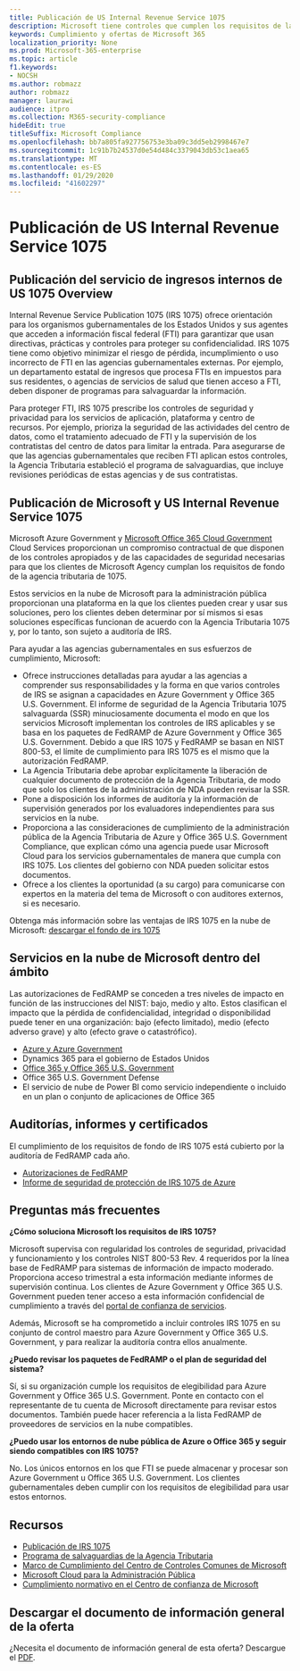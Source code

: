 ```yaml
---
title: Publicación de US Internal Revenue Service 1075
description: Microsoft tiene controles que cumplen los requisitos de la publicación 1075 de los servicios de ingresos internos de US.
keywords: Cumplimiento y ofertas de Microsoft 365
localization_priority: None
ms.prod: Microsoft-365-enterprise
ms.topic: article
f1.keywords:
- NOCSH
ms.author: robmazz
author: robmazz
manager: laurawi
audience: itpro
ms.collection: M365-security-compliance
hideEdit: true
titleSuffix: Microsoft Compliance
ms.openlocfilehash: bb7a805fa927756753e3ba09c3dd5eb2998467e7
ms.sourcegitcommit: 1c91b7b24537d0e54d484c3379043db53c1aea65
ms.translationtype: MT
ms.contentlocale: es-ES
ms.lasthandoff: 01/29/2020
ms.locfileid: "41602297"
---
```

# <a name="us-internal-revenue-service-publication-1075"></a>Publicación de US Internal Revenue Service 1075

## <a name="us-internal-revenue-service-publication-1075-overview"></a>Publicación del servicio de ingresos internos de US 1075 Overview

Internal Revenue Service Publication 1075 (IRS 1075) ofrece orientación para los organismos gubernamentales de los Estados Unidos y sus agentes que acceden a información fiscal federal (FTI) para garantizar que usan directivas, prácticas y controles para proteger su confidencialidad. IRS 1075 tiene como objetivo minimizar el riesgo de pérdida, incumplimiento o uso incorrecto de FTI en las agencias gubernamentales externas. Por ejemplo, un departamento estatal de ingresos que procesa FTIs en impuestos para sus residentes, o agencias de servicios de salud que tienen acceso a FTI, deben disponer de programas para salvaguardar la información.  
  
Para proteger FTI, IRS 1075 prescribe los controles de seguridad y privacidad para los servicios de aplicación, plataforma y centro de recursos. Por ejemplo, prioriza la seguridad de las actividades del centro de datos, como el tratamiento adecuado de FTI y la supervisión de los contratistas del centro de datos para limitar la entrada. Para asegurarse de que las agencias gubernamentales que reciben FTI aplican estos controles, la Agencia Tributaria estableció el programa de salvaguardias, que incluye revisiones periódicas de estas agencias y de sus contratistas.

## <a name="microsoft-and-us-internal-revenue-service-publication-1075"></a>Publicación de Microsoft y US Internal Revenue Service 1075

Microsoft Azure Government y [Microsoft Office 365 Cloud Government](https://products.office.com/government/office-365-web-services-for-government) Cloud Services proporcionan un compromiso contractual de que disponen de los controles apropiados y de las capacidades de seguridad necesarias para que los clientes de Microsoft Agency cumplan los requisitos de fondo de la agencia tributaria de 1075.  
  
Estos servicios en la nube de Microsoft para la administración pública proporcionan una plataforma en la que los clientes pueden crear y usar sus soluciones, pero los clientes deben determinar por sí mismos si esas soluciones específicas funcionan de acuerdo con la Agencia Tributaria 1075 y, por lo tanto, son sujeto a auditoría de IRS.  
  
Para ayudar a las agencias gubernamentales en sus esfuerzos de cumplimiento, Microsoft:

- Ofrece instrucciones detalladas para ayudar a las agencias a comprender sus responsabilidades y la forma en que varios controles de IRS se asignan a capacidades en Azure Government y Office 365 U.S. Government. El informe de seguridad de la Agencia Tributaria 1075 salvaguarda (SSR) minuciosamente documenta el modo en que los servicios Microsoft implementan los controles de IRS aplicables y se basa en los paquetes de FedRAMP de Azure Government y Office 365 U.S. Government. Debido a que IRS 1075 y FedRAMP se basan en NIST 800-53, el límite de cumplimiento para IRS 1075 es el mismo que la autorización FedRAMP.
- La Agencia Tributaria debe aprobar explícitamente la liberación de cualquier documento de protección de la Agencia Tributaria, de modo que solo los clientes de la administración de NDA pueden revisar la SSR.
- Pone a disposición los informes de auditoría y la información de supervisión generados por los evaluadores independientes para sus servicios en la nube.
- Proporciona a las consideraciones de cumplimiento de la administración pública de la Agencia Tributaria de Azure y Office 365 U.S. Government Compliance, que explican cómo una agencia puede usar Microsoft Cloud para los servicios gubernamentales de manera que cumpla con IRS 1075. Los clientes del gobierno con NDA pueden solicitar estos documentos.
- Ofrece a los clientes la oportunidad (a su cargo) para comunicarse con expertos en la materia del tema de Microsoft o con auditores externos, si es necesario.

Obtenga más información sobre las ventajas de IRS 1075 en la nube de Microsoft: [descargar el fondo de irs 1075](https://aka.ms/irs1075-backgrounder)

## <a name="microsoft-in-scope-cloud-services"></a>Servicios en la nube de Microsoft dentro del ámbito

Las autorizaciones de FedRAMP se conceden a tres niveles de impacto en función de las instrucciones del NIST: bajo, medio y alto. Estos clasifican el impacto que la pérdida de confidencialidad, integridad o disponibilidad puede tener en una organización: bajo (efecto limitado), medio (efecto adverso grave) y alto (efecto grave o catastrófico).

- [Azure y Azure Government](https://azure.microsoft.com/global-infrastructure/government/)
- Dynamics 365 para el gobierno de Estados Unidos
- [Office 365 y Office 365 U.S. Government](https://go.microsoft.com/fwlink/p/?LinkID=2077751)
- Office 365 U.S. Government Defense
- El servicio de nube de Power BI como servicio independiente o incluido en un plan o conjunto de aplicaciones de Office 365

## <a name="audits-reports-and-certificates"></a>Auditorías, informes y certificados

El cumplimiento de los requisitos de fondo de IRS 1075 está cubierto por la auditoría de FedRAMP cada año.

- [Autorizaciones de FedRAMP](https://marketplace.fedramp.gov/#/product/azure-government?sort=productName&productNameSearch=azure)
- [Informe de seguridad de protección de IRS 1075 de Azure](https://aka.ms/AzureIRS1075SafeguardSecurityReport)

## <a name="frequently-asked-questions"></a>Preguntas más frecuentes

**¿Cómo soluciona Microsoft los requisitos de IRS 1075?**

Microsoft supervisa con regularidad los controles de seguridad, privacidad y funcionamiento y los controles NIST 800-53 Rev. 4 requeridos por la línea base de FedRAMP para sistemas de información de impacto moderado. Proporciona acceso trimestral a esta información mediante informes de supervisión continua. Los clientes de Azure Government y Office 365 U.S. Government pueden tener acceso a esta información confidencial de cumplimiento a través del [portal de confianza de servicios](https://aka.ms/stphelp).

Además, Microsoft se ha comprometido a incluir controles IRS 1075 en su conjunto de control maestro para Azure Government y Office 365 U.S. Government, y para realizar la auditoría contra ellos anualmente.

**¿Puedo revisar los paquetes de FedRAMP o el plan de seguridad del sistema?**

Sí, si su organización cumple los requisitos de elegibilidad para Azure Government y Office 365 U.S. Government. Ponte en contacto con el representante de tu cuenta de Microsoft directamente para revisar estos documentos. También puede hacer referencia a la lista FedRAMP de proveedores de servicios en la nube compatibles.

**¿Puedo usar los entornos de nube pública de Azure o Office 365 y seguir siendo compatibles con IRS 1075?**

No. Los únicos entornos en los que FTI se puede almacenar y procesar son Azure Government u Office 365 U.S. Government. Los clientes gubernamentales deben cumplir con los requisitos de elegibilidad para usar estos entornos.

## <a name="resources"></a>Recursos

- [Publicación de IRS 1075](https://www.irs.gov/pub/irs-pdf/p1075.pdf)
- [Programa de salvaguardias de la Agencia Tributaria](https://www.irs.gov/uac/Safeguards-Program)
- [Marco de Cumplimiento del Centro de Controles Comunes de Microsoft](https://www.microsoft.com/trust-center/compliance/compliance-overview)
- [Microsoft Cloud para la Administración Pública](https://enterprise.microsoft.com/industries/government/start-your-microsoft-cloud-for-government-trial-today)
- [Cumplimiento normativo en el Centro de confianza de Microsoft](https://www.microsoft.com/trust-center/compliance/compliance-overview)

## <a name="download-the-offering-backgrounder"></a>Descargar el documento de información general de la oferta

¿Necesita el documento de información general de esta oferta? Descargue el [PDF](https://download.microsoft.com/download/D/1/8/D1825AE2-4FDA-4A4B-8D4F-9B7D2976D54A/IRS1075_Compliance_Backgrounder.pdf).
